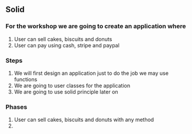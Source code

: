 ## Solid

### For the workshop we are going to create an application where

1. User can sell cakes, biscuits and donuts
1. User can pay using cash, stripe and paypal

### Steps

1. We will first design an application just to do the job we may use functions
1. We are going to user classes for the application
1. We are going to use solid principle later on

### Phases

1. User can sell cakes, biscuits and donuts with any method
1. 
